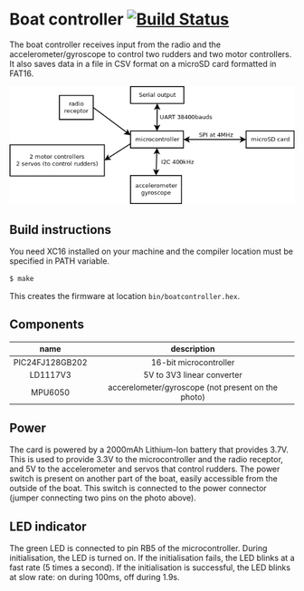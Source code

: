 # Boat controller [![Build Status](https://travis-ci.org/francois-berder/BoatController.svg?branch=master)](https://travis-ci.org/francois-berder/BoatController)

The boat controller receives input from the radio and the accelerometer/gyroscope to control two rudders and two motor controllers. It also saves data in a file in CSV format on a microSD card formatted in FAT16.

![interface diagram](interface.png)

<insert diagram>

<insert BoatController photos>

## Build instructions

You need XC16 installed on your machine and the compiler location must be specified in PATH variable.

```sh
$ make
```

This creates the firmware at location ```bin/boatcontroller.hex```.

## Components

|**name**|**description**|
|:------------:|:-------------------:|
|PIC24FJ128GB202|16-bit microcontroller|
|LD1117V3|5V to 3V3 linear converter|
|MPU6050|accerelometer/gyroscope (not present on the photo)|

## Power

The card is powered by a 2000mAh Lithium-Ion battery that provides 3.7V. This is used to provide 3.3V to the microcontroller and the radio receptor, and 5V to the accelerometer and servos that control rudders.
The power switch is present on another part of the boat, easily accessible from the outside of the boat. This switch is connected to the power connector (jumper connecting two pins on the photo above).

## LED indicator

The green LED is connected to pin RB5 of the microcontroller. During initialisation, the LED is turned on. If the initialisation fails, the LED blinks at a fast rate (5 times a second). If the initialisation is successful, the LED blinks at slow rate: on during 100ms, off during 1.9s.
